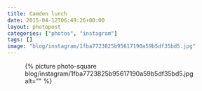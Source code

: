 ```yaml
---
title: Camden lunch
date: 2015-04-12T06:49:26+00:00
layout: photopost
categories: ["photos", "instagram"]
tags: []
image: "blog/instagram/1fba7723825b95617190a59b5df35bd5.jpg"
---
```


<figure class="photo photo--square">
  {% picture photo-square blog/instagram/1fba7723825b95617190a59b5df35bd5.jpg alt="" %}
</figure>


